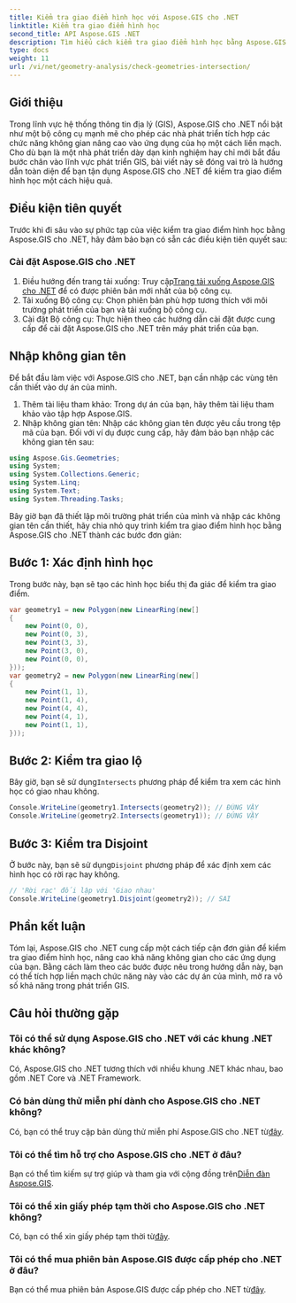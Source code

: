 ```yaml
---
title: Kiểm tra giao điểm hình học với Aspose.GIS cho .NET
linktitle: Kiểm tra giao điểm hình học
second_title: API Aspose.GIS .NET
description: Tìm hiểu cách kiểm tra giao điểm hình học bằng Aspose.GIS cho .NET với hướng dẫn từng bước. Tăng cường phát triển GIS của bạn một cách dễ dàng.
type: docs
weight: 11
url: /vi/net/geometry-analysis/check-geometries-intersection/
---
```

## Giới thiệu
Trong lĩnh vực hệ thống thông tin địa lý (GIS), Aspose.GIS cho .NET nổi bật như một bộ công cụ mạnh mẽ cho phép các nhà phát triển tích hợp các chức năng không gian nâng cao vào ứng dụng của họ một cách liền mạch. Cho dù bạn là một nhà phát triển dày dạn kinh nghiệm hay chỉ mới bắt đầu bước chân vào lĩnh vực phát triển GIS, bài viết này sẽ đóng vai trò là hướng dẫn toàn diện để bạn tận dụng Aspose.GIS cho .NET để kiểm tra giao điểm hình học một cách hiệu quả.
## Điều kiện tiên quyết
Trước khi đi sâu vào sự phức tạp của việc kiểm tra giao điểm hình học bằng Aspose.GIS cho .NET, hãy đảm bảo bạn có sẵn các điều kiện tiên quyết sau:
### Cài đặt Aspose.GIS cho .NET
1.  Điều hướng đến trang tải xuống: Truy cập[Trang tải xuống Aspose.GIS cho .NET](https://releases.aspose.com/gis/net/) để có được phiên bản mới nhất của bộ công cụ.
2. Tải xuống Bộ công cụ: Chọn phiên bản phù hợp tương thích với môi trường phát triển của bạn và tải xuống bộ công cụ.
3. Cài đặt Bộ công cụ: Thực hiện theo các hướng dẫn cài đặt được cung cấp để cài đặt Aspose.GIS cho .NET trên máy phát triển của bạn.

## Nhập không gian tên
Để bắt đầu làm việc với Aspose.GIS cho .NET, bạn cần nhập các vùng tên cần thiết vào dự án của mình.
1. Thêm tài liệu tham khảo: Trong dự án của bạn, hãy thêm tài liệu tham khảo vào tập hợp Aspose.GIS.
2. Nhập không gian tên: Nhập các không gian tên được yêu cầu trong tệp mã của bạn. Đối với ví dụ được cung cấp, hãy đảm bảo bạn nhập các không gian tên sau:
```csharp
using Aspose.Gis.Geometries;
using System;
using System.Collections.Generic;
using System.Linq;
using System.Text;
using System.Threading.Tasks;
```

Bây giờ bạn đã thiết lập môi trường phát triển của mình và nhập các không gian tên cần thiết, hãy chia nhỏ quy trình kiểm tra giao điểm hình học bằng Aspose.GIS cho .NET thành các bước đơn giản:
## Bước 1: Xác định hình học
Trong bước này, bạn sẽ tạo các hình học biểu thị đa giác để kiểm tra giao điểm.
```csharp
var geometry1 = new Polygon(new LinearRing(new[]
{
    new Point(0, 0),
    new Point(0, 3),
    new Point(3, 3),
    new Point(3, 0),
    new Point(0, 0),
}));
var geometry2 = new Polygon(new LinearRing(new[]
{
    new Point(1, 1),
    new Point(1, 4),
    new Point(4, 4),
    new Point(4, 1),
    new Point(1, 1),
}));
```
## Bước 2: Kiểm tra giao lộ
 Bây giờ, bạn sẽ sử dụng`Intersects` phương pháp để kiểm tra xem các hình học có giao nhau không.
```csharp
Console.WriteLine(geometry1.Intersects(geometry2)); // ĐÚNG VẬY
Console.WriteLine(geometry2.Intersects(geometry1)); // ĐÚNG VẬY
```
## Bước 3: Kiểm tra Disjoint
 Ở bước này, bạn sẽ sử dụng`Disjoint` phương pháp để xác định xem các hình học có rời rạc hay không.
```csharp
// 'Rời rạc' đối lập với 'Giao nhau'
Console.WriteLine(geometry1.Disjoint(geometry2)); // SAI
```

## Phần kết luận
Tóm lại, Aspose.GIS cho .NET cung cấp một cách tiếp cận đơn giản để kiểm tra giao điểm hình học, nâng cao khả năng không gian cho các ứng dụng của bạn. Bằng cách làm theo các bước được nêu trong hướng dẫn này, bạn có thể tích hợp liền mạch chức năng này vào các dự án của mình, mở ra vô số khả năng trong phát triển GIS.
## Câu hỏi thường gặp
### Tôi có thể sử dụng Aspose.GIS cho .NET với các khung .NET khác không?
Có, Aspose.GIS cho .NET tương thích với nhiều khung .NET khác nhau, bao gồm .NET Core và .NET Framework.
### Có bản dùng thử miễn phí dành cho Aspose.GIS cho .NET không?
 Có, bạn có thể truy cập bản dùng thử miễn phí Aspose.GIS cho .NET từ[đây](https://releases.aspose.com/).
### Tôi có thể tìm hỗ trợ cho Aspose.GIS cho .NET ở đâu?
 Bạn có thể tìm kiếm sự trợ giúp và tham gia với cộng đồng trên[Diễn đàn Aspose.GIS](https://forum.aspose.com/c/gis/33).
### Tôi có thể xin giấy phép tạm thời cho Aspose.GIS cho .NET không?
 Có, bạn có thể xin giấy phép tạm thời từ[đây](https://purchase.aspose.com/temporary-license/).
### Tôi có thể mua phiên bản Aspose.GIS được cấp phép cho .NET ở đâu?
 Bạn có thể mua phiên bản Aspose.GIS được cấp phép cho .NET từ[đây](https://purchase.aspose.com/buy).
